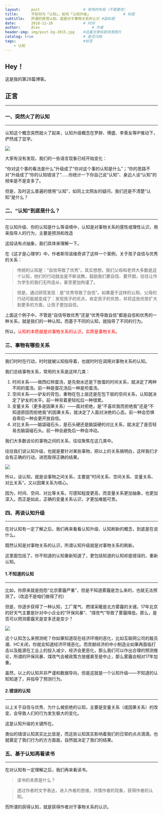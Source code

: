 ```yaml
---
layout:     post   				    # 使用的布局（不需要改）
title:      不知何为「认知」，如何「认知升级」				# 标题 
subtitle:   所谓的获得认知，就是对于事物关系的认识 #副标题
date:       2018-12-28 				# 时间
author:     Alex 						# 作者
header-img: img/post-bg-2015.jpg 	#这篇文章标题背景图片
catalog: true 						# 是否归档
tags:								#标签
    - 认知
---
```


## Hey！
这是我的第28篇博客。
## 正言
******
### 一、突然火了的认知
***

认知这个概念突然就火了起来，认知升级概念在罗胖、傅盛、李善友等IP推动下，俨然成了显学。

![](https://ws3.sinaimg.cn/large/006tNc79ly1fyy2qishxcj31df0bbgnp.jpg)

大家有没有发现，我们的一些语言现象已经开始变化：

“你对这个事的看法是什么”升级成了“你对这个事的认知是什么”；“你的思路不对”升级成了“你的认知错误了”……你统计一下你自己说“认知”、身边人谈“认知”的频率是不是变多了。

但是，及时这么普遍的使用“认知”，如同上文网友的疑问，我们还是不清楚“认知”是什么？
### 二、“认知”到底是什么？
***

在认知升级、你的认知是什么等语境中，认知是对事物关系的感性或理性认识，用来指导人的行为，主要是预测和改造

这段话有点抽象，我们具体来理解一下。

在《这才是心理学》中，作者斯坦诺维奇讲了这样一个案例，关于孩子自信与优秀的关系：
>传统的认知是：“自信导致了优秀”。其实想想，我们父母和老师大多数是这个认知，他们的行动就会是不断说教，鼓励我们要自信、要开朗，往往让作为学生的我们无所适从，甚至更加拘谨了。

>但是，通过研究发现：是”优秀导致了自信”。如果基于这样的认知，父母的行动可能就变成了：发现孩子的优点，肯定孩子的优势，并将这些优势扩大到更多的方面，让孩子更加自信。

上面这个例子中，不管是“自信导致优秀”还是“优秀导致自信”都是自信和优秀的一种关系，就是我们的一种认知。而基于不同的认知，就指导了不同的行为。

所以，<font color="red">认知的本质就是对事物关系的认识，实质是事物关系。</font>
### 三、事物有哪些关系
***

我们时时在行动，时时就被认知指导着，也就时时在调用对事物关系的认知。

我们总结事物关系，常用的关系是这样几类：

1. 时间关系——做西红柿蛋汤，是先倒水还是下放蛋的时间关系，就决定了两种不同的蛋汤。前一种是蛋花汤后一种是煎蛋汤。
2. 空间关系——驴友的背包，重物在包上层还是在包下层的空间关系，认知就决定了驴友的水平。前一种背着更轻松后一种很累。
3. 变量关系（更多是因果关系）——面对拒绝，是“不喜欢我而拒绝我”还是“不知道原因而拒绝我”的因果关系，就决定了人面对决绝的心态。前一种会恐惧自卑后一种会更开放自信。
4. 对比关系——脑袋碰石头，是石头硬还是脑袋硬的对比关系，就决定了是否轻易去脑袋碰石头。前一种会避免后一种会冲动。

我们大多数谈论的事物之间的关系，往往聚焦在这几类中。

往往我们说认知升级，也就是要针对某些事物，把以上的关系搞明白，这样我们才会有正确的行动，进而取得正确的结果。

![](https://ws2.sinaimg.cn/large/006tNc79ly1fyy2u4rxs7j30qu0hetbr.jpg)

所以，谈认知，就是谈事物之间关系，主要是“时间关系、空间关系、变量关系、对比关系”。又以因果关系为核心。

因为，时间、空间、对比等关系，可感知程度更高，而变量关系更加抽象，也更加深入。而正是如此，正确的变量关系认识，才更加难能可贵。
### 四、再谈认知升级
***

在对认知有一定了解之后，我们再来看看认知升级、认知刷新的概念，到底是在说什么。

既然认知是对事物关系的认识，所谓认知升级就是对事物关系的刷新。

这里面包括了，你不知道的认知重新知道了，更包括知道的认知却是错误的，重新认知。
#### 1.不知道的认知
***

比如，你原来就是抱怨“北京雾霾严重”，但是不知道雾霾是怎么来的，也就无法预测了。（改造不是咱们做得了的）

但是，你逐步获得了一种认知，工厂尾气、燃煤采暖是北方雾霾的关键。17年北京的好天气主要是针对中小企业的“环保风暴”、“煤改气”导致了雾霾降低。那么，是否可以预测雾霾天是变多还是变少？

![](https://ws2.sinaimg.cn/large/006tNc79ly1fyy2vh51toj30sk0gqgpx.jpg)

这个认知怎么来预测呢？你如果知道现在经济环境的恶化，比如互联网公司的裁员潮、HC关闭，你就会知道经济环境恶化。而贡献经济的中小制造业如果再面临打击以及能源在工业上的投入减少，经济会更恶化，那么我们可以作出合理的预测推论，所谓的环保风暴、煤改气会被政策方放缓甚至是中止，那么雾霾会相对17年加重。

虽然，以上的认知并非严谨和数据导向，但是这就是一个认知升级——不知道的认知知道了，并指导了预测行为。
#### 2.错误的认知
***

以上关于自信与优秀、为什么被拒绝的认知，主要是变量关系（或因果关系）的改变，会导致人们的行为发生极大的变化。

这是认知升级的关键所在。

类似的错误认知其实比比皆是，而这些认知其实影响着我们的日常的点点滴滴，也就奠定了我们行为的方方面面，自然就决定了我们的结果。
### 五、基于认知再看读书
***

在对认知有一定理解之后，我们再来看读书。
>读书的本质是什么？

>透过作者的文字表达，进入作者的思维，共情作者的现象，获得作者的认知。

而所谓的获得认知，就是获得作者对于事物关系的认识。

